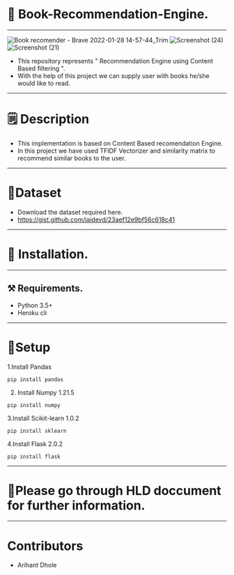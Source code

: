 # 📖 Book-Recommendation-Engine.
-----------------------------------
![Book recomender - Brave 2022-01-28 14-57-44_Trim](https://user-images.githubusercontent.com/68991980/151522907-1d85c941-8558-4f30-8558-a9f48032a8b8.gif)
![Screenshot (24)](https://user-images.githubusercontent.com/68991980/151513235-e6c2c0aa-b2a5-4b31-aa46-22a20fc522be.png) ![Screenshot (21)](https://user-images.githubusercontent.com/68991980/151513295-a290b85e-f01b-478e-8afb-974d5d02c1f0.png)

* This repository represents " Recommendation Engine using Content Based filtering ".
* With the help of this project we can supply user with books he/she would like to read.
--------------------------------------------------------------------------------------------------------------
# 🗒️ Description
- This implementation is based on Content Based recomendation Engine.
- In this project we have used TFIDF Vectorizer and similarity matrix to recommend similar books to the user.
----------------------------------------------------------------------------------------------------------------
# 📁Dataset
+ Download the dataset required here.
+ https://gist.github.com/jaidevd/23aef12e9bf56c618c41
---------------------------------------------------------
# 📎 Installation.
--------------------------
## ⚒️ Requirements.
+ Python 3.5+
+ Heroku cli
--------------------------
# 📌Setup
1.Install Pandas
<pre><code>pip install pandas </pre></code>
2. Install Numpy 1.21.5
<pre><code>pip install numpy </pre></code>
3.Install Scikit-learn 1.0.2
<pre><code>pip install sklearn </pre></code>
4.Install  Flask 2.0.2
<pre><code>pip install flask </pre></code>
------------------------------
# 📑Please go through HLD doccument for further information.
--------------------------------------------------
# Contributors
+ Arihant Dhole

